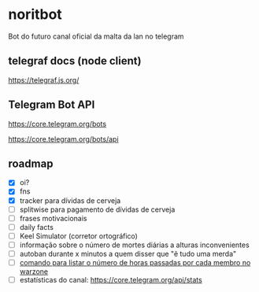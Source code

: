 # noritbot

Bot do futuro canal oficial da malta da lan no telegram

## telegraf docs (node client)

https://telegraf.js.org/

## Telegram Bot API

https://core.telegram.org/bots

https://core.telegram.org/bots/api

## roadmap

- [x] oi?
- [x] fns
- [x] tracker para dívidas de cerveja
- [ ] splitwise para pagamento de dívidas de cerveja
- [ ] frases motivacionais 
- [ ] daily facts
- [ ] Keel Simulator (corretor ortográfico)
- [ ] informação sobre o número de mortes diárias a alturas inconvenientes 
- [ ] autoban durante x minutos a quem disser que "ẽ tudo uma merda"
- [ ] [comando para listar o número de horas passadas por cada membro no warzone](https://develop.battle.net/)
- [ ] estatísticas do canal: https://core.telegram.org/api/stats
